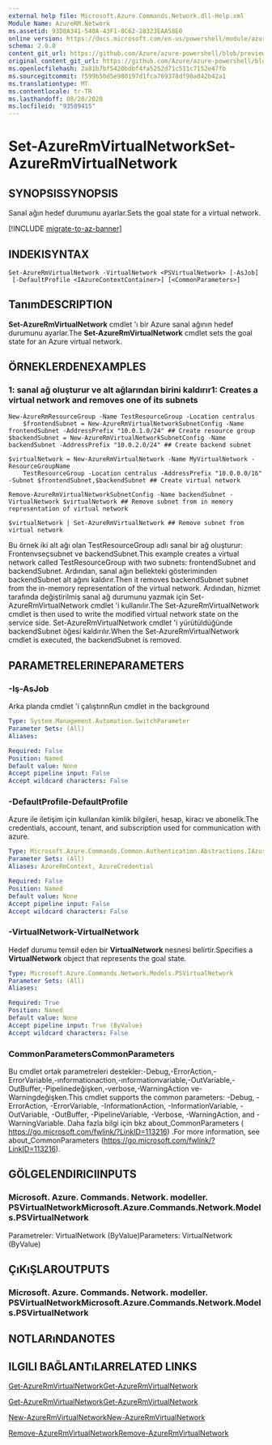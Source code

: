 ```yaml
---
external help file: Microsoft.Azure.Commands.Network.dll-Help.xml
Module Name: AzureRM.Network
ms.assetid: 93D8A341-540A-43F1-8C62-28323EAA58E0
online version: https://docs.microsoft.com/en-us/powershell/module/azurerm.network/set-azurermvirtualnetwork
schema: 2.0.0
content_git_url: https://github.com/Azure/azure-powershell/blob/preview/src/ResourceManager/Network/Commands.Network/help/Set-AzureRmVirtualNetwork.md
original_content_git_url: https://github.com/Azure/azure-powershell/blob/preview/src/ResourceManager/Network/Commands.Network/help/Set-AzureRmVirtualNetwork.md
ms.openlocfilehash: 2a81b7bf5420bdbf4fa5252d71c511c7152e47fb
ms.sourcegitcommit: f599b50d5e980197d1fca769378df90a842b42a1
ms.translationtype: MT
ms.contentlocale: tr-TR
ms.lasthandoff: 08/20/2020
ms.locfileid: "93589415"
---
```

# <span data-ttu-id="6c5ab-101">Set-AzureRmVirtualNetwork</span><span class="sxs-lookup"><span data-stu-id="6c5ab-101">Set-AzureRmVirtualNetwork</span></span>

## <span data-ttu-id="6c5ab-102">SYNOPSIS</span><span class="sxs-lookup"><span data-stu-id="6c5ab-102">SYNOPSIS</span></span>
<span data-ttu-id="6c5ab-103">Sanal ağın hedef durumunu ayarlar.</span><span class="sxs-lookup"><span data-stu-id="6c5ab-103">Sets the goal state for a virtual network.</span></span>

[!INCLUDE [migrate-to-az-banner](../../includes/migrate-to-az-banner.md)]

## <span data-ttu-id="6c5ab-104">INDEKI</span><span class="sxs-lookup"><span data-stu-id="6c5ab-104">SYNTAX</span></span>

```
Set-AzureRmVirtualNetwork -VirtualNetwork <PSVirtualNetwork> [-AsJob]
 [-DefaultProfile <IAzureContextContainer>] [<CommonParameters>]
```

## <span data-ttu-id="6c5ab-105">Tanım</span><span class="sxs-lookup"><span data-stu-id="6c5ab-105">DESCRIPTION</span></span>
<span data-ttu-id="6c5ab-106">**Set-AzureRmVirtualNetwork** cmdlet 'ı bir Azure sanal ağının hedef durumunu ayarlar.</span><span class="sxs-lookup"><span data-stu-id="6c5ab-106">The **Set-AzureRmVirtualNetwork** cmdlet sets the goal state for an Azure virtual network.</span></span>

## <span data-ttu-id="6c5ab-107">ÖRNEKLERDEN</span><span class="sxs-lookup"><span data-stu-id="6c5ab-107">EXAMPLES</span></span>

### <span data-ttu-id="6c5ab-108">1: sanal ağ oluşturur ve alt ağlarından birini kaldırır</span><span class="sxs-lookup"><span data-stu-id="6c5ab-108">1: Creates a virtual network and removes one of its subnets</span></span>
```
New-AzureRmResourceGroup -Name TestResourceGroup -Location centralus
    $frontendSubnet = New-AzureRmVirtualNetworkSubnetConfig -Name frontendSubnet -AddressPrefix "10.0.1.0/24" ## Create resource group
$backendSubnet = New-AzureRmVirtualNetworkSubnetConfig -Name backendSubnet -AddressPrefix "10.0.2.0/24" ## Create backend subnet

$virtualNetwork = New-AzureRmVirtualNetwork -Name MyVirtualNetwork -ResourceGroupName 
    TestResourceGroup -Location centralus -AddressPrefix "10.0.0.0/16" -Subnet $frontendSubnet,$backendSubnet ## Create virtual network

Remove-AzureRmVirtualNetworkSubnetConfig -Name backendSubnet -VirtualNetwork $virtualNetwork ## Remove subnet from in memory representation of virtual network

$virtualNetwork | Set-AzureRmVirtualNetwork ## Remove subnet from virtual network
```

<span data-ttu-id="6c5ab-109">Bu örnek iki alt ağı olan TestResourceGroup adlı sanal bir ağ oluşturur: Frontenvseçsubnet ve backendSubnet.</span><span class="sxs-lookup"><span data-stu-id="6c5ab-109">This example creates a virtual network called TestResourceGroup with two subnets: frontendSubnet and backendSubnet.</span></span> <span data-ttu-id="6c5ab-110">Ardından, sanal ağın bellekteki gösteriminden backendSubnet alt ağını kaldırır.</span><span class="sxs-lookup"><span data-stu-id="6c5ab-110">Then it removes backendSubnet subnet from the in-memory representation of the virtual network.</span></span> <span data-ttu-id="6c5ab-111">Ardından, hizmet tarafında değiştirilmiş sanal ağ durumunu yazmak için Set-AzureRmVirtualNetwork cmdlet 'i kullanılır.</span><span class="sxs-lookup"><span data-stu-id="6c5ab-111">The Set-AzureRmVirtualNetwork cmdlet is then used to write the modified virtual network state on the service side.</span></span> <span data-ttu-id="6c5ab-112">Set-AzureRmVirtualNetwork cmdlet 'i yürütüldüğünde backendSubnet öğesi kaldırılır.</span><span class="sxs-lookup"><span data-stu-id="6c5ab-112">When the Set-AzureRmVirtualNetwork cmdlet is executed, the backendSubnet is removed.</span></span>

## <span data-ttu-id="6c5ab-113">PARAMETRELERINE</span><span class="sxs-lookup"><span data-stu-id="6c5ab-113">PARAMETERS</span></span>

### <span data-ttu-id="6c5ab-114">-Iş</span><span class="sxs-lookup"><span data-stu-id="6c5ab-114">-AsJob</span></span>
<span data-ttu-id="6c5ab-115">Arka planda cmdlet 'i çalıştırın</span><span class="sxs-lookup"><span data-stu-id="6c5ab-115">Run cmdlet in the background</span></span>

```yaml
Type: System.Management.Automation.SwitchParameter
Parameter Sets: (All)
Aliases:

Required: False
Position: Named
Default value: None
Accept pipeline input: False
Accept wildcard characters: False
```

### <span data-ttu-id="6c5ab-116">-DefaultProfile</span><span class="sxs-lookup"><span data-stu-id="6c5ab-116">-DefaultProfile</span></span>
<span data-ttu-id="6c5ab-117">Azure ile iletişim için kullanılan kimlik bilgileri, hesap, kiracı ve abonelik.</span><span class="sxs-lookup"><span data-stu-id="6c5ab-117">The credentials, account, tenant, and subscription used for communication with azure.</span></span>

```yaml
Type: Microsoft.Azure.Commands.Common.Authentication.Abstractions.IAzureContextContainer
Parameter Sets: (All)
Aliases: AzureRmContext, AzureCredential

Required: False
Position: Named
Default value: None
Accept pipeline input: False
Accept wildcard characters: False
```

### <span data-ttu-id="6c5ab-118">-VirtualNetwork</span><span class="sxs-lookup"><span data-stu-id="6c5ab-118">-VirtualNetwork</span></span>
<span data-ttu-id="6c5ab-119">Hedef durumu temsil eden bir **VirtualNetwork** nesnesi belirtir.</span><span class="sxs-lookup"><span data-stu-id="6c5ab-119">Specifies a **VirtualNetwork** object that represents the goal state.</span></span>

```yaml
Type: Microsoft.Azure.Commands.Network.Models.PSVirtualNetwork
Parameter Sets: (All)
Aliases:

Required: True
Position: Named
Default value: None
Accept pipeline input: True (ByValue)
Accept wildcard characters: False
```

### <span data-ttu-id="6c5ab-120">CommonParameters</span><span class="sxs-lookup"><span data-stu-id="6c5ab-120">CommonParameters</span></span>
<span data-ttu-id="6c5ab-121">Bu cmdlet ortak parametreleri destekler:-Debug,-ErrorAction,-ErrorVariable,-ınformationaction,-ınformationvariable,-OutVariable,-OutBuffer,-Pipelinedeğişken,-verbose,-WarningAction ve-Warningdeğişken.</span><span class="sxs-lookup"><span data-stu-id="6c5ab-121">This cmdlet supports the common parameters: -Debug, -ErrorAction, -ErrorVariable, -InformationAction, -InformationVariable, -OutVariable, -OutBuffer, -PipelineVariable, -Verbose, -WarningAction, and -WarningVariable.</span></span> <span data-ttu-id="6c5ab-122">Daha fazla bilgi için bkz about_CommonParameters ( https://go.microsoft.com/fwlink/?LinkID=113216) .</span><span class="sxs-lookup"><span data-stu-id="6c5ab-122">For more information, see about_CommonParameters (https://go.microsoft.com/fwlink/?LinkID=113216).</span></span>

## <span data-ttu-id="6c5ab-123">GÖLGELENDIRICI</span><span class="sxs-lookup"><span data-stu-id="6c5ab-123">INPUTS</span></span>

### <span data-ttu-id="6c5ab-124">Microsoft. Azure. Commands. Network. modeller. PSVirtualNetwork</span><span class="sxs-lookup"><span data-stu-id="6c5ab-124">Microsoft.Azure.Commands.Network.Models.PSVirtualNetwork</span></span>
<span data-ttu-id="6c5ab-125">Parametreler: VirtualNetwork (ByValue)</span><span class="sxs-lookup"><span data-stu-id="6c5ab-125">Parameters: VirtualNetwork (ByValue)</span></span>

## <span data-ttu-id="6c5ab-126">ÇıKıŞLAR</span><span class="sxs-lookup"><span data-stu-id="6c5ab-126">OUTPUTS</span></span>

### <span data-ttu-id="6c5ab-127">Microsoft. Azure. Commands. Network. modeller. PSVirtualNetwork</span><span class="sxs-lookup"><span data-stu-id="6c5ab-127">Microsoft.Azure.Commands.Network.Models.PSVirtualNetwork</span></span>

## <span data-ttu-id="6c5ab-128">NOTLARıNDA</span><span class="sxs-lookup"><span data-stu-id="6c5ab-128">NOTES</span></span>

## <span data-ttu-id="6c5ab-129">ILGILI BAĞLANTıLAR</span><span class="sxs-lookup"><span data-stu-id="6c5ab-129">RELATED LINKS</span></span>

[<span data-ttu-id="6c5ab-130">Get-AzureRmVirtualNetwork</span><span class="sxs-lookup"><span data-stu-id="6c5ab-130">Get-AzureRmVirtualNetwork</span></span>](./Get-AzureRmVirtualNetwork.md)

[<span data-ttu-id="6c5ab-131">Get-AzureRmVirtualNetwork</span><span class="sxs-lookup"><span data-stu-id="6c5ab-131">Get-AzureRmVirtualNetwork</span></span>](./Get-AzureRmVirtualNetwork.md)

[<span data-ttu-id="6c5ab-132">New-AzureRmVirtualNetwork</span><span class="sxs-lookup"><span data-stu-id="6c5ab-132">New-AzureRmVirtualNetwork</span></span>](./New-AzureRmVirtualNetwork.md)

[<span data-ttu-id="6c5ab-133">Remove-AzureRmVirtualNetwork</span><span class="sxs-lookup"><span data-stu-id="6c5ab-133">Remove-AzureRmVirtualNetwork</span></span>](./Remove-AzureRmVirtualNetwork.md)


